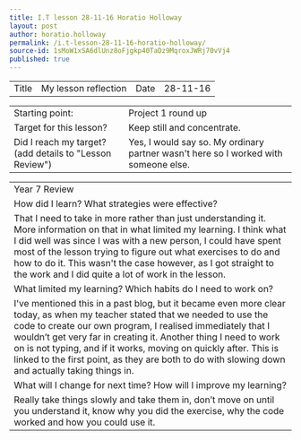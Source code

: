 ```yaml
---
title: I.T lesson 28-11-16 Horatio Holloway
layout: post
author: horatio.holloway
permalink: /i.t-lesson-28-11-16-horatio-holloway/
source-id: 1sMoW1xSA6dlUnz8oFjgkp40TaDz9MqroxJWRj70vVj4
published: true
---
```

<table>
  <tr>
    <td>Title</td>
    <td>My lesson reflection</td>
    <td>Date</td>
    <td>28-11-16</td>
  </tr>
</table>


<table>
  <tr>
    <td>Starting point:</td>
    <td>Project 1 round up</td>
  </tr>
  <tr>
    <td>Target for this lesson?</td>
    <td>Keep still and concentrate.</td>
  </tr>
  <tr>
    <td>Did I reach my target? 
(add details to "Lesson Review")</td>
    <td>Yes, I would say so. My ordinary partner wasn't here so I worked with someone else.</td>
  </tr>
</table>


<table>
  <tr>
    <td>Year 7 Review</td>
  </tr>
  <tr>
    <td>How did I learn? What strategies were effective? </td>
  </tr>
  <tr>
    <td>That I need to take in more rather than just understanding it. More information on that in  what limited my learning. I think what I did well was since I was with a new person, I could have spent most of the lesson trying to figure out what exercises to do and how to do it. This wasn't the case however, as I got straight to the work and I did quite a lot of work in the lesson.</td>
  </tr>
  <tr>
    <td>What limited my learning? Which habits do I need to work on? </td>
  </tr>
  <tr>
    <td>I've mentioned this in a past blog, but it became even more clear today, as when my teacher stated that we needed to use the code to create our own program, I realised immediately that I wouldn’t get very far in creating it. Another thing I need to work on is not typing, and if it works, moving on quickly after. This is linked to the first point, as they are both to do with slowing down and actually taking things in. </td>
  </tr>
  <tr>
    <td>What will I change for next time? How will I improve my learning?</td>
  </tr>
  <tr>
    <td>Really take things slowly and take them in, don’t move on until you understand it, know why you did the exercise, why the code worked and how you could use it.</td>
  </tr>
</table>



